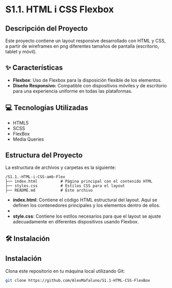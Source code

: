 # S1.1. HTML i CSS Flexbox

## Descripción del Proyecto

Este proyecto contiene un layout responsive desarrollado con HTML y CSS, a partir de wireframes en png diferentes tamaños de pantalla (escritorio, tablet y móvil).

## ✨ Características

- **Flexbox**: Uso de Flexbox para la disposición flexible de los elementos.
- **Diseño Responsivo:** Compatible con dispositivos móviles y de escritorio para una experiencia uniforme en todas las plataformas.

## 💻 Tecnologías Utilizadas

- HTML5
- SCSS
- FlexBox
- Media Queries

 ## Estructura del Proyecto

La estructura de archivos y carpetas es la siguiente:

```
/S1.1.-HTML-i-CSS-amb-Flex
├── index.html          # Página principal con el contenido HTML
├── styles.css          # Estilos CSS para el layout
├── README.md           # Este archivo
```

- **index.html**: Contiene el código HTML estructural del layout. Aquí se definen los contenedores principales y los elementos dentro de ellos.
- 
- **style.css**: Contiene los estilos necesarios para que el layout se ajuste adecuadamente en diferentes dispositivos usando Flexbox.

## 🛠️ Instalación

## Instalación

Clona este repositorio en tu máquina local utilizando Git:
   
   ```bash
   git clone https://github.com/AlexMafaluno/S1.1-HTML-CSS-FlexBox
   ```
